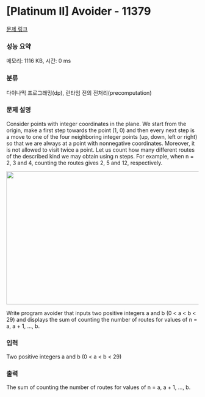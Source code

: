 # [Platinum II] Avoider - 11379 

[문제 링크](https://www.acmicpc.net/problem/11379) 

### 성능 요약

메모리: 1116 KB, 시간: 0 ms

### 분류

다이나믹 프로그래밍(dp), 런타임 전의 전처리(precomputation)

### 문제 설명

<p>Consider points with integer coordinates in the plane. We start from the origin, make a first step towards the point (1, 0) and then every next step is a move to one of the four neighboring integer points (up, down, left or right) so that we are always at a point with nonnegative coordinates. Moreover, it is not allowed to visit twice a point. Let us count how many different routes of the described kind we may obtain using n steps. For example, when n = 2, 3 and 4, counting the routes gives 2, 5 and 12, respectively.</p>

<p style="text-align: center;"><img alt="" src="https://onlinejudgeimages.s3-ap-northeast-1.amazonaws.com/problem/11379/1.png" style="height:348px; width:527px"></p>

<p>Write program avoider that inputs two positive integers a and b (0 < a < b < 29) and displays the sum of counting the number of routes for values of n = a, a + 1, ..., b.</p>

### 입력 

 <p>Two positive integers a and b (0 < a < b < 29)</p>

### 출력 

 <p>The sum of counting the number of routes for values of n = a, a + 1, ..., b.</p>

